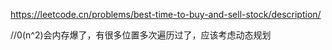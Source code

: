 https://leetcode.cn/problems/best-time-to-buy-and-sell-stock/description/

//0(n^2)会内存爆了，有很多位置多次遍历过了，应该考虑动态规划